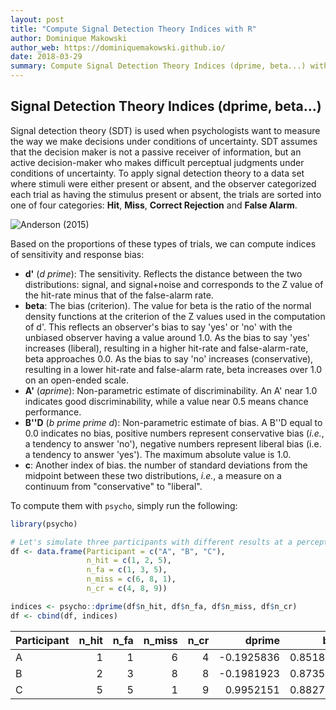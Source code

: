 ```yaml
---
layout: post
title: "Compute Signal Detection Theory Indices with R"
author: Dominique Makowski
author_web: https://dominiquemakowski.github.io/
date: 2018-03-29
summary: Compute Signal Detection Theory Indices (dprime, beta...) with R
---
```



Signal Detection Theory Indices (dprime, beta...)
-------------------------------------------------

Signal detection theory (SDT) is used when psychologists want to measure the way we make decisions under conditions of uncertainty. SDT assumes that the decision maker is not a passive receiver of information, but an active decision-maker who makes difficult perceptual judgments under conditions of uncertainty. To apply signal detection theory to a data set where stimuli were either present or absent, and the observer categorized each trial as having the stimulus present or absent, the trials are sorted into one of four categories: **Hit**, **Miss**, **Correct Rejection** and **False Alarm**.

![*Anderson (2015)*](https://www.frontiersin.org/files/Articles/147101/fpsyg-06-00762-HTML/image_m/fpsyg-06-00762-g001.jpg)

Based on the proportions of these types of trials, we can compute indices of sensitivity and response bias:

-   **d'** (*d prime*): The sensitivity. Reflects the distance between the two distributions: signal, and signal+noise and corresponds to the Z value of the hit-rate minus that of the false-alarm rate.
-   **beta**: The bias (criterion). The value for beta is the ratio of the normal density functions at the criterion of the Z values used in the computation of d'. This reflects an observer's bias to say 'yes' or 'no' with the unbiased observer having a value around 1.0. As the bias to say 'yes' increases (liberal), resulting in a higher hit-rate and false-alarm-rate, beta approaches 0.0. As the bias to say 'no' increases (conservative), resulting in a lower hit-rate and false-alarm rate, beta increases over 1.0 on an open-ended scale.
-   **A'** (*aprime*): Non-parametric estimate of discriminability. An A' near 1.0 indicates good discriminability, while a value near 0.5 means chance performance.
-   **B''D** (*b prime prime d*): Non-parametric estimate of bias. A B''D equal to 0.0 indicates no bias, positive numbers represent conservative bias (*i.e.*, a tendency to answer 'no'), negative numbers represent liberal bias (i.e. a tendency to answer 'yes'). The maximum absolute value is 1.0.
-   **c**: Another index of bias. the number of standard deviations from the midpoint between these two distributions, *i.e.*, a measure on a continuum from "conservative" to "liberal".

To compute them with `psycho`, simply run the following:

``` r
library(psycho)

# Let's simulate three participants with different results at a perceptual detection task
df <- data.frame(Participant = c("A", "B", "C"),
                 n_hit = c(1, 2, 5),
                 n_fa = c(1, 3, 5), 
                 n_miss = c(6, 8, 1),
                 n_cr = c(4, 8, 9))

indices <- psycho::dprime(df$n_hit, df$n_fa, df$n_miss, df$n_cr)
df <- cbind(df, indices)
```

| Participant |  n\_hit|  n\_fa|  n\_miss|  n\_cr|      dprime|       beta|     aprime|        bppd|           c|
|:------------|-------:|------:|--------:|------:|-----------:|----------:|----------:|-----------:|-----------:|
| A           |       1|      1|        6|      4|  -0.1925836|  0.8518485|  0.5000000|   0.9459459|   0.8326077|
| B           |       2|      3|        8|      8|  -0.1981923|  0.8735807|  0.4106061|   0.8285714|   0.6819377|
| C           |       5|      5|        1|      9|   0.9952151|  0.8827453|  0.5000000|  -0.9230769|  -0.1253182|
